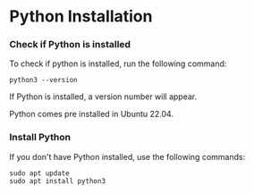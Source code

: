 # Python Installation

### Check if Python is installed
To check if python is installed, run the following command:
```
python3 --version
```
If Python is installed, a version number will appear.

Python comes pre installed in Ubuntu 22.04.

### Install Python
If you don't have Python installed, use the following commands:
```
sudo apt update
sudo apt install python3
```
